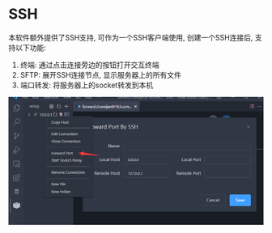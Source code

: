 # SSH

本软件额外提供了SSH支持, 可作为一个SSH客户端使用, 创建一个SSH连接后,  支持以下功能:

1. 终端: 通过点击连接旁边的按钮打开交互终端
2. SFTP: 展开SSH连接节点, 显示服务器上的所有文件
3. 端口转发: 将服务器上的socket转发到本机

![](../image/ssh/1646808779136.png)
